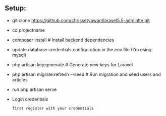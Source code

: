 


## Setup:

- git clone https://github.com/chrissetyawan/laravel5.5-adminlte.git
- cd projectname
- composer install                   # Install backend dependencies
- update database credentials configuration in the env file (I'm using mysql)
- php artisan key:generate           # Generate new keys for Laravel
- php artisan migrate:refresh --seed # Run migration and seed users and articles
- run php artisan serve


- Login credentials
  ```bash
  first register with your credentials  
  ```

